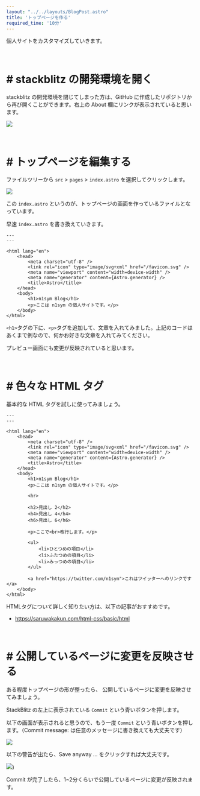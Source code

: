 ```yaml
---
layout: "../../layouts/BlogPost.astro"
title: 'トップページを作る'
required_time: '10分'
---
```


個人サイトをカスタマイズしていきます。

<br>

# # stackblitz の開発環境を開く

stackblitz の開発環境を閉じてしまった方は、GitHub に作成したリポジトリから再び開くことができます。右上の About 欄にリンクが表示されていると思います。

![](/image/post-4/about.png)

<br>

# # トップページを編集する

ファイルツリーから `src` > `pages` > `index.astro` を選択してクリックします。

![](/image/post-1/filetree.png)

この `index.astro` というのが、トップページの画面を作っているファイルとなっています。

早速 `index.astro` を書き換えていきます。

~~~astro
---
---

<html lang="en">
	<head>
		<meta charset="utf-8" />
		<link rel="icon" type="image/svg+xml" href="/favicon.svg" />
		<meta name="viewport" content="width=device-width" />
		<meta name="generator" content={Astro.generator} />
		<title>Astro</title>
	</head>
	<body>
		<h1>n1sym Blog</h1>
		<p>ここは n1sym の個人サイトです。</p>
	</body>
</html>
~~~

`<h1>`タグの下に、`<p>`タグを追加して、文章を入れてみました。上記のコードはあくまで例なので、何かお好きな文章を入れてみてください。

プレビュー画面にも変更が反映されていると思います。

<br>

# # 色々な HTML タグ

基本的な HTML タグを試しに使ってみましょう。

~~~astro
---
---

<html lang="en">
	<head>
		<meta charset="utf-8" />
		<link rel="icon" type="image/svg+xml" href="/favicon.svg" />
		<meta name="viewport" content="width=device-width" />
		<meta name="generator" content={Astro.generator} />
		<title>Astro</title>
	</head>
	<body>
		<h1>n1sym Blog</h1>
		<p>ここは n1sym の個人サイトです。</p>

		<hr>

		<h2>見出し 2</h2>
		<h4>見出し 4</h4>
		<h6>見出し 6</h6>

		<p>ここで<br>改行します。</p>

		<ul>
			<li>ひとつめの項目</li>
			<li>ふたつめの項目</li>
			<li>みっつめの項目</li>
		</ul>

		<a href="https://twitter.com/n1sym">これはツイッターへのリンクです</a>
	</body>
</html>
~~~

HTMLタグについて詳しく知りたい方は、以下の記事がおすすめです。

- https://saruwakakun.com/html-css/basic/html

<br>

# # 公開しているページに変更を反映させる

ある程度トップページの形が整ったら、 公開しているページに変更を反映させてみましょう。

StackBlitz の左上に表示されている `Commit` という青いボタンを押します。

以下の画面が表示されると思うので、もう一度 `Commit` という青いボタンを押します。（Commit message: は任意のメッセージに書き換えても大丈夫です）

![](/image/post-4/commit.png)

以下の警告が出たら、Save anyway ... をクリックすれば大丈夫です。

![](/image/post-4/isok.png))

Commit が完了したら、1~2分くらいで公開しているページに変更が反映されます。